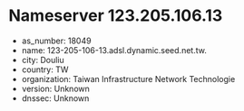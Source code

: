 # Nameserver 123.205.106.13

* as_number: 18049
* name: 123-205-106-13.adsl.dynamic.seed.net.tw.
* city: Douliu
* country: TW
* organization: Taiwan Infrastructure Network Technologie
* version: Unknown
* dnssec: Unknown
